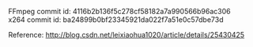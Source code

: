 FFmpeg
commit id: 4116b2b136f5c278cf58182a7a990566b96ac306 <br>
x264
commit id: ba24899b0bf23345921da022f7a51e0c57dbe73d

Reference: http://blog.csdn.net/leixiaohua1020/article/details/25430425
